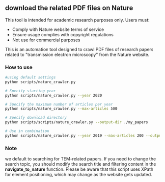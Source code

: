 ## download the related PDF files on Nature
This tool is intended for academic research purposes only. Users must:

* Comply with Nature website terms of service
* Ensure usage complies with copyright regulations
* Not use for commercial purposes

This is an automation tool designed to crawl PDF files of research papers related to "transmission electron microscopy" from the Nature website.

### How to use
```bash
#using default settings
python scripts/nature_crawler.py

# Specify starting year
python scripts/nature_crawler.py --year 2020

# Specify the maximum number of articles per year
python scripts/nature_crawler.py --max-articles 500

# Specify download directory
python scripts/scripts/nature_crawler.py --output-dir ./my_papers

# Use in combination
python scripts/nature_crawler.py --year 2019 --max-articles 200 --output-dir ./research_papers
```

### Note 
we default to searching for TEM-related papers. If you need to change the search topic, you should modify the search title and filtering content in the **navigate_to_nature** function. Please be aware that this script uses XPath for element positioning, which may change as the website gets updated.
